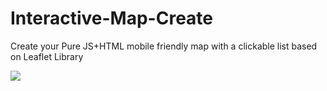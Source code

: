 # Interactive-Map-Create
Create your Pure JS+HTML mobile friendly map with a clickable list based on Leaflet Library

<img src="https://repository-images.githubusercontent.com/272474353/49d5d000-af38-11ea-8292-8cdd0be8ccfe">
